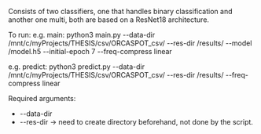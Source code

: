 
Consists of two classifiers, one that handles binary classification and another one multi, both are based on a ResNet18 architecture.

To run:
e.g. main:
python3 main.py --data-dir /mnt/c/myProjects/THESIS/csv/ORCASPOT_csv/ --res-dir /results/ --model /model.h5 --initial-epoch 7 --freq-compress linear  

e.g. predict:
python3 predict.py --data-dir /mnt/c/myProjects/THESIS/csv/ORCASPOT_csv/ --res-dir /results/ --freq-compress linear

Required arguments:
- --data-dir 
- --res-dir -> need to create directory beforehand, not done by the script. 